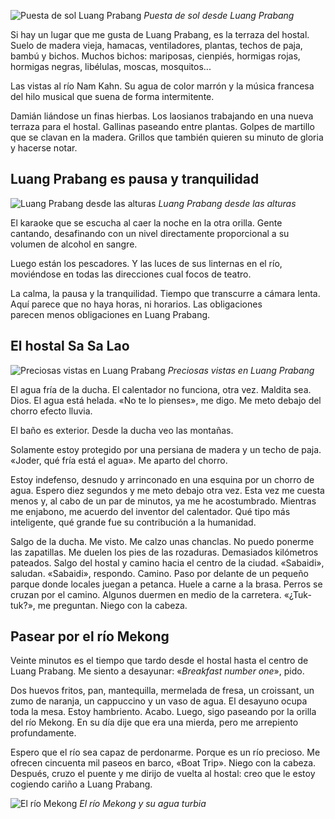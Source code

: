 ![Puesta de sol Luang Prabang](https://lh3.googleusercontent.com/g2rojXuNsUR-Z5gyCbGU-uJzEpizdHD8rYoprV_8wci-9Prj2t-_Vc6Twuag749ggeJFFryZennDLYFZrEKxOl6doxpvmkF-uDbCKYSeDwrz6e-Ci2_itvs4rFt9ablIQQUrw8eNezCALzeb2d7jdFsA9k6_-H1r8qvPboEep_Fzw_KMQVkGMrmjP9BNP0lS71q-WdZBbzlXga6tb0AGfO9w7QfU_pnM1ybgLE8YzXQvmFo7sfBqSvnLOKBslp59FoGiEZt4e2E_Y6v-X4v6H9o7eZZfEyqI5V-LTxtGkarX9NuaJwKJaJNoy2FPcoIPKDS3eoTLH8xNyIKzVePQsaOszD_uVBqUJ9LLwDTMjFWu53DhwRmKhL1sD3K2hh3caP3ZcAF4PnmMYlQp_E0t5rxajdzpLLGHsY0RW_36KwmKF1Usa1iNV2VF410cxHMY5zuW-LrY1dWFn8vSqEPWlNRrYzndiGAjqszRI1TvSxLTCHX6ym4Uv_LfO-ZDohVfEzKPB87AholobC04oHJwUWUtb63zpGqyPBNkoEC5rTqmGWaHZacQV-BSdtEfdXx849mGFaFgsl-TGVgVNeMfcYE1Q9BTrQq4MvOjJAMitJha1jxAOnfShCB-P9Ko1SzkaHh4NNw2pq7r01FC2VJtgE9tCZ5WwhY_yS41gkf5Xik=w800-no)
*Puesta de sol desde Luang Prabang*

Si hay un lugar que me gusta de Luang Prabang, es la terraza del hostal. Suelo de madera vieja, hamacas, ventiladores, plantas, techos de paja, bambú y bichos. Muchos bichos: mariposas, cienpiés, hormigas rojas, hormigas negras, libélulas, moscas, mosquitos...

Las vistas al río Nam Kahn. Su agua de color marrón y la música francesa del hilo musical que suena de forma intermitente.

Damián liándose un finas hierbas. Los laosianos trabajando en una nueva terraza para el hostal. Gallinas paseando entre plantas. Golpes de martillo que se clavan en la madera. Grillos que también quieren su minuto de gloria y hacerse notar.

## Luang Prabang es pausa y tranquilidad

![Luang Prabang desde las alturas](https://lh3.googleusercontent.com/2mwGyJIbgFoMXHUrPEkAArG_u9ZZ6Nt8ZgWrd3_D4AqVromKFM6kzH56CmDp23qekukiuKmKOhA4fKJw-0hJsBEqidh2hykoBEMgRiTeg2Ch3qo3qM8EwqjMGU4ghXpnK42FFZJayJSM0_M1EMtk8Ein0ho8oTKEF90xfct2cbcZqbxlxd-inEr_B2Ch_3mRaW3_dzUcacXFhMn5mgAu6AZYv_eOnUYVmbgGUB-lxEQq9l8QeAP8K5mvoURQ8_1NzwubeasGv9aEbdm6waxIwVkKmiIIl4EXwm3fkWP76XRPYrHwabDQqPENNqdHmTLnZox6E-luN_AbJDPFeZsZhdWRJGc_K3ThOOgItb__e-0Tmqv4e0gvRvAJpwMnfPo4tQn2_pzN9FOpRFAds9ftBcwiy_0F09yDgGu-qFa-RFwspQrHJq0kVKBqE95TRoi8UO9xmAq3KkWLKvf3aBLOHk9A_w960k1syY1Q_LKr874D1OdnnHegH4uXnnbvYylib_1RUK46_Axukttr5PE_q3Y9OSxswC7-VMVktNN4Vkci3ieys8Ve-nn3RJrBYfo86DRQJEA3OFHcKI2eDMT_Zmce6b0NfwiefuaUnOLIhsb5MMIWwwh81lQAZ7FSflnW4wmRS6ZCIXVoD-wAG4C9qATK_lkJ5WVNt2Z0UBa7sjA=w800-no)
*Luang Prabang desde las alturas*

El karaoke que se escucha al caer la noche en la otra orilla. Gente cantando, desafinando con un nivel directamente proporcional a su volumen de alcohol en sangre.

Luego están los pescadores. Y las luces de sus linternas en el río, moviéndose en todas las direcciones cual focos de teatro.

La calma, la pausa y la tranquilidad. Tiempo que transcurre a cámara lenta. Aquí parece que no haya horas, ni horarios. Las obligaciones parecen menos obligaciones en Luang Prabang.

## El hostal Sa Sa Lao

![Preciosas vistas en Luang Prabang](https://lh3.googleusercontent.com/6-HWKMPruevNnsyiyBUvJKe9IysSZP_V_GRX5DE0Mee4FoNWbRHCqi4TSatNU-Q_Dv6P2WuUUvy0if0_EWJA4LcpCeHidwOy-RhHX9Y1IHRZ0o2WYXieZODt06R3zw5dSDLPxhPOt-bezeoT2M27ouUpa-08tBNyl5B1reg2nIkIRtsMzk8TIznL1fIt58Lk55YkVOxsqhCBdaQWKkGY4WeEAvghED30f1FqvTddVeJTEzTMIbgTDd4RruovVnRncO15-yicIZx_87Lj1l2KGFgF_SYEbklbF--B9Fv8QXoIVoIqby_Ng9xhXPElXzxtp04swldgSL5-dm47tRNBCenvb0Di3cBeSraYs8SjECjfH8DA1hwW0VqQNBe88lnR42T4JZcoQ2M8WhV8kyecFpRpupB8MbR9B9tt0q1eDgiJb0VjcEqnDK-8r5LNFYlL97RnUb1CnrLNmcO8qhX4DCpywmINXqZPuCcgs9d92pScfOmKxsc-1l2yXG8bGLnk1sjC43VkfE5CIHV4xJ-dPWkM4TopJlhnX7H8-ANI-mtOemDd_JtownDWFG3JiMI4SJeENqlhOcMi_UYQ7k0pzp2Ko2YGKF_UeqOFSwAWh8APdmp6VCVDWk9DTLqm-DObo_uxVHhPo8RNIRwSpWDWo3NEpOb8vSchIKKXCE7gpKY=w800-no)
*Preciosas vistas en Luang Prabang*

El agua fría de la ducha. El calentador no funciona, otra vez. Maldita sea. Dios. El agua está helada. «No te lo pienses», me digo. Me meto debajo del chorro efecto lluvia.

El baño es exterior. Desde la ducha veo las montañas.

Solamente estoy protegido por una persiana de madera y un techo de paja. «Joder, qué fría está el agua». Me aparto del chorro.

Estoy indefenso, desnudo y arrinconado en una esquina por un chorro de agua. Espero diez segundos y me meto debajo otra vez. Esta vez me cuesta menos y, al cabo de un par de minutos, ya me he acostumbrado. Mientras me enjabono, me acuerdo del inventor del calentador. Qué tipo más inteligente, qué grande fue su contribución a la humanidad.

Salgo de la ducha. Me visto. Me calzo unas chanclas. No puedo ponerme las zapatillas. Me duelen los pies de las rozaduras. Demasiados kilómetros pateados. Salgo del hostal y camino hacia el centro de la ciudad. «Sabaidi», saludan. «Sabaidi», respondo. Camino. Paso por delante de un pequeño parque donde locales juegan a petanca. Huele a carne a la brasa. Perros se cruzan por el camino. Algunos duermen en medio de la carretera. «¿Tuk-tuk?», me preguntan. Niego con la cabeza.

## Pasear por el río Mekong

Veinte minutos es el tiempo que tardo desde el hostal hasta el centro de Luang Prabang. Me siento a desayunar: «*Breakfast number one*», pido.

Dos huevos fritos, pan, mantequilla, mermelada de fresa, un croissant, un zumo de naranja, un cappuccino y un vaso de agua. El desayuno ocupa toda la mesa. Estoy hambriento. Acabo. Luego, sigo paseando por la orilla del río Mekong. En su día dije que era una mierda, pero me arrepiento profundamente.

Espero que el río sea capaz de perdonarme. Porque es un río precioso. Me ofrecen cincuenta mil paseos en barco, «Boat Trip». Niego con la cabeza. Después, cruzo el puente y me dirijo de vuelta al hostal: creo que le estoy cogiendo cariño a Luang Prabang.

![El río Mekong](https://lh3.googleusercontent.com/G9BN_GJdx-P-OSIImfToyZ-TVSPsfQa7ZBPTAsdtwBfuu9t_53m74R1Ys3keTVtHAdJdhL4CUMDkegbrEnv6Ybz0sIDu1MZ0ZEftBPt_L3cOjDoYI53bKodqwA5NMdOpDqsuP5XI92qpErt846Shc-39MGBKeBJCiMDJArBssP52sp_8-VqP_eKInro5rFy0DXZ9aUJ2kYfWL4hMtEApFmP0TiPnHo5ojojx7DQUhEOlvFG8baT_TuaAoNCtU7UneJtTemDdrdHpx5cH0Jy-wbfEyLpuP3M_U3V1Xxx7-4gLnOwXmy3sz0WGxXublSkkVAGRXCdCM5iHy3geyiTXjx7PJx9VumTpxBcErKF9AMm-_kk4R735ExKAZ90QTeIvecrZuuu-_XIMBhwNTCBCJJdZaTWg_TKIABu8eOBhHR3c2HRPaX45o_rAim8Zh9bBnoAPH1onibbTuVNBj6dUhtOkleapK0T7S8_JPzyJLtfpmcwXusgy7KWPA1BwWGuGwLLKZIsfMeR5Exw26yt_kLQGQzrtMHTWghHqfEmNBg6mlcX_OuSboBn0bVmWBwXEfSFux99-Qyi-F1rEU27zhAF1MEv_WK3HEfNX-rJ96iSrUoJnLmWOoG5bYrj1rU_EKURvvIwmgg6Uq4F_Trpcww8dA4Oz7rxyInqaZCDEzT8=w800-no)
*El río Mekong y su agua turbia*